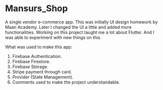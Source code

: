 # Mansurs_Shop
A single vendor e-commerce app. This was initially UI design homework by Maan Academy. Later I changed the UI a little and added more functionalities. Working on this project taught me a lot about Flutter. And I was able to experiment with new things on this. 

What was used to make this app:
1. Firebase Authentication.
2. Firebase Firestore.
3. Firebase Storage.
4. Stripe payment through card.
5. Provider (State Management).
6. Comments used to make the project understandable.
